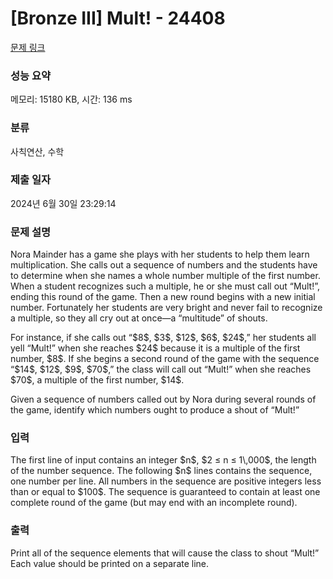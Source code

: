 # [Bronze III] Mult! - 24408 

[문제 링크](https://www.acmicpc.net/problem/24408) 

### 성능 요약

메모리: 15180 KB, 시간: 136 ms

### 분류

사칙연산, 수학

### 제출 일자

2024년 6월 30일 23:29:14

### 문제 설명

<p>Nora Mainder has a game she plays with her students to help them learn multiplication. She calls out a sequence of numbers and the students have to determine when she names a whole number multiple of the first number. When a student recognizes such a multiple, he or she must call out “Mult!”, ending this round of the game. Then a new round begins with a new initial number. Fortunately her students are very bright and never fail to recognize a multiple, so they all cry out at once—a “multitude” of shouts.</p>

<p>For instance, if she calls out “$8$, $3$, $12$, $6$, $24$,” her students all yell “Mult!” when she reaches $24$ because it is a multiple of the first number, $8$. If she begins a second round of the game with the sequence “$14$, $12$, $9$, $70$,” the class will call out “Mult!” when she reaches $70$, a multiple of the first number, $14$.</p>

<p>Given a sequence of numbers called out by Nora during several rounds of the game, identify which numbers ought to produce a shout of “Mult!”</p>

### 입력 

 <p>The first line of input contains an integer $n$, $2 ≤ n ≤ 1\,000$, the length of the number sequence. The following $n$ lines contains the sequence, one number per line. All numbers in the sequence are positive integers less than or equal to $100$. The sequence is guaranteed to contain at least one complete round of the game (but may end with an incomplete round).</p>

### 출력 

 <p>Print all of the sequence elements that will cause the class to shout “Mult!” Each value should be printed on a separate line.</p>

